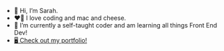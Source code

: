 - 👋 Hi, I’m Sarah.
- ❤️‍🔥 I love coding and mac and cheese.
- 🌱 I’m currently a self-taught coder and am learning all things Front End Dev!
- <a href="https://www.sarahplant.dev" target="_blank" >🖥 Check out my portfolio!</a>
